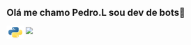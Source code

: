## Olá me chamo Pedro.L sou dev de bots🤖
<div>
    <img align="center" alt="Pedro-Python" height="30" width="40" src="https://raw.githubusercontent.com/devicons/devicon/master/icons/python/python-original.svg">
<img height= "180cm" src="https://github-readme-stats.vercel.app/api?username=code1one&show_icons=true&theme=dark"/>

</div>

